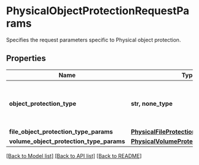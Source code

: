 # PhysicalObjectProtectionRequestParams

Specifies the request parameters specific to Physical object protection.

## Properties
Name | Type | Description | Notes
------------ | ------------- | ------------- | -------------
**object_protection_type** | **str, none_type** | Specifies the Physical Object Protection type. | 
**file_object_protection_type_params** | [**PhysicalFileProtectionGroupParams**](PhysicalFileProtectionGroupParams.md) |  | [optional] 
**volume_object_protection_type_params** | [**PhysicalVolumeProtectionGroupParams**](PhysicalVolumeProtectionGroupParams.md) |  | [optional] 

[[Back to Model list]](../README.md#documentation-for-models) [[Back to API list]](../README.md#documentation-for-api-endpoints) [[Back to README]](../README.md)


